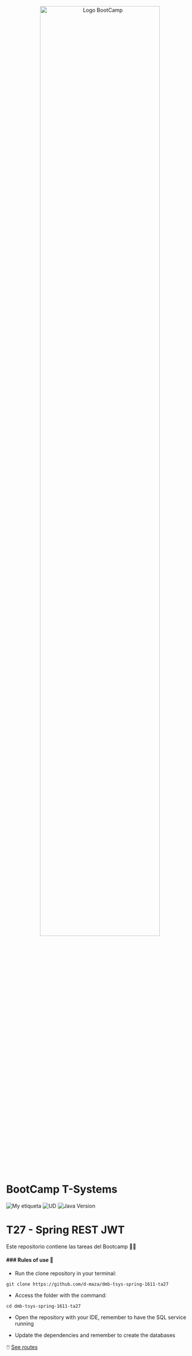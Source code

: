 <div align="center"><img width="80%"  src="https://github.com/TECHMA-Bootcamp-FullStack-Java-Angular/dmb-tsys-java-2010-ta15/blob/main/docs/logoDark.png?raw=trueg"  alt="Logo BootCamp" /></div>

# BootCamp T-Systems

![My etiqueta](https://img.shields.io/badge/David%20Maza-DiveCode%F0%9F%90%99-blue) ![UD](https://img.shields.io/badge/TA-27-orange)  ![Java Version](https://img.shields.io/badge/SprintBoot-Raillway-red)

# T27 - Spring REST JWT

Este repositorio contiene las tareas del Bootcamp 👨‍💻

#### ### Rules of use 🚀

- Run the clone repository in your terminal:

``git clone https://github.com/d-maza/dmb-tsys-spring-1611-ta27``


- Access the folder with the command:

`cd dmb-tsys-spring-1611-ta27`

- Open the repository with your IDE, remember to have the SQL service running

- Update the dependencies and remember to create the databases

🖱️ [See routes](https://techma-bootcamp-fullstack-java-angular.github.io/dmb-tsys-spring-1611-ta27/)  

